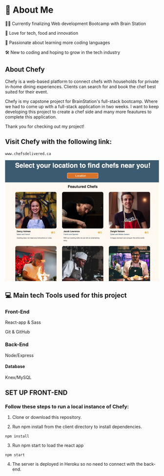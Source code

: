# 👾 About Me

👩‍💻 Currently finalizing Web development Bootcamp with Brain Station

🧠 Love for tech, food and innovation

💓 Passionate about learning more coding languages

🛠️ New to coding and hoping to grow in the tech industry

## About Chefy

Chefy is a web-based platform to connect chefs with households for private in-home dining experiences. Clients can search for and book the chef best suited for their event.

Chefy is my capstone project for BrainStation's full-stack bootcamp. Where we had to come up with a full-stack application in two weeks. I want to keep developing this project to create a chef side and many more feautures to complete this application.

Thank you for checking out my project!

## Visit Chefy with the following link:

```
www.chefsdelivered.ca

```

![Alt text](/src/assets/images/chefy-home.jpg "Chefy Home Page")

## 💻 Main tech Tools used for this project

### Front-End

React-app & Sass

Git & GitHub

### Back-End

Node/Express

#### Database

Knex/MySQL

## SET UP FRONT-END

### Follow these steps to run a local instance of Chefy:

1. Clone or download this repository.

2. Run npm install from the client directory to install dependencies.

```
npm install
```

3. Run npm start to load the react app

```
npm start
```

4. The server is deployed in Heroku so no need to connect with the back-end.
